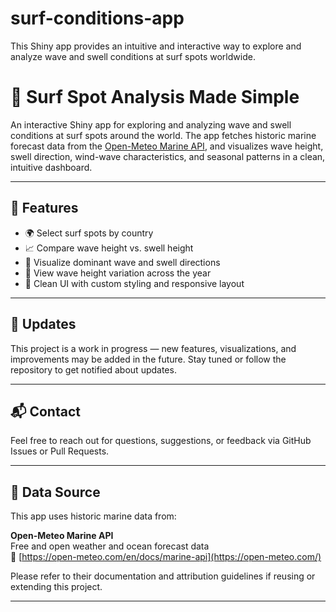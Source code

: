 # surf-conditions-app
This Shiny app provides an intuitive and interactive way to explore and analyze wave and swell conditions at surf spots worldwide.
# 🌊 Surf Spot Analysis Made Simple

An interactive Shiny app for exploring and analyzing wave and swell conditions at surf spots around the world. The app fetches historic marine forecast data from the [Open-Meteo Marine API](https://open-meteo.com/), and visualizes wave height, swell direction, wind-wave characteristics, and seasonal patterns in a clean, intuitive dashboard.

---

## 🚀 Features

- 🌍 Select surf spots by country
- 📈 Compare wave height vs. swell height
- 🧭 Visualize dominant wave and swell directions
- 📅 View wave height variation across the year
- 🎨 Clean UI with custom styling and responsive layout

---
## 🔄 Updates

This project is a work in progress — new features, visualizations, and improvements may be added in the future. Stay tuned or follow the repository to get notified about updates.

---

## 📬 Contact

Feel free to reach out for questions, suggestions, or feedback via GitHub Issues or Pull Requests.

---

## 🧩 Data Source

This app uses historic marine data from:

**Open-Meteo Marine API**  
Free and open weather and ocean forecast data  
🔗 [https://open-meteo.com/en/docs/marine-api](https://open-meteo.com/)

Please refer to their documentation and attribution guidelines if reusing or extending this project.

---
